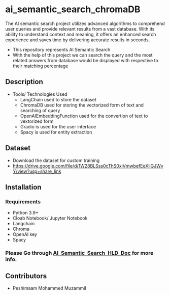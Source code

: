 # ai_semantic_search_chromaDB
The AI semantic search project utilizes advanced algorithms to comprehend user queries and provide relevant results from a vast database. With its ability to understand context and meaning, it offers an enhanced search experience and saves time by delivering accurate results in seconds.

- This repository represents AI Semantic Search
- With the help of this project we can search the query and the most related answers from database would be displayed with respective to their matching percentage

## Description

- Tools/ Technologies Used
  - LangChain used to store the dataset
  - ChromaDB used for storing the vectorized form of text and searching of query
  - OpenAIEmbeddingFunction used for the convertion of text to vextorized form
  - Gradio is used for the user interface
  - Spacy is used for entity extraction

## Dataset

- Download the dataset for custom training
- https://drive.google.com/file/d/1W28BLSss0cThS0xiVmwbefEeXllGJWvY/view?usp=share_link

## Installation

### Requirements

- Python 3.9+
- Cloab Notebook/ Jupyter Notebook
- Langchain
- Chroma
- OpenAI key
- Spacy


### Please Go through [AI_Semantic_Search_HLD_Doc](https://docs.google.com/document/d/12pRCqVD19iwV0_pSEF4W7nJ0d3_Vcza_/edit?usp=sharing&ouid=100428924681139899276&rtpof=true&sd=true) for more info.

## Contributors
- Peshimaam Mohammed Muzammil
